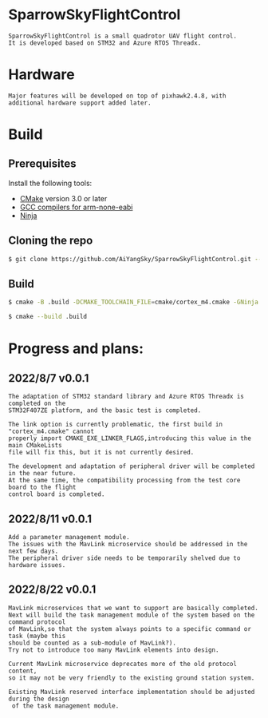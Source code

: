 # SparrowSkyFlightControl

    SparrowSkyFlightControl is a small quadrotor UAV flight control.
    It is developed based on STM32 and Azure RTOS Threadx.

# Hardware

    Major features will be developed on top of pixhawk2.4.8, with additional hardware support added later.

# Build

## Prerequisites
 
Install the following tools:

* [CMake](https://cmake.org/download/) version 3.0 or later
* [GCC compilers for arm-none-eabi](https://developer.arm.com/tools-and-software/open-source-software/developer-tools/gnu-toolchain/gnu-rm/downloads)
* [Ninja](https://ninja-build.org/)

## Cloning the repo

```bash
$ git clone https://github.com/AiYangSky/SparrowSkyFlightControl.git --recursive
```

## Build 
```bash
$ cmake -B .build -DCMAKE_TOOLCHAIN_FILE=cmake/cortex_m4.cmake -GNinja 

$ cmake --build .build
```

# Progress and plans:

## 2022/8/7 v0.0.1

    The adaptation of STM32 standard library and Azure RTOS Threadx is completed on the 
    STM32F407ZE platform, and the basic test is completed.

    The link option is currently problematic, the first build in "cortex_m4.cmake" cannot
    properly import CMAKE_EXE_LINKER_FLAGS,introducing this value in the main CMakeLists 
    file will fix this, but it is not currently desired.

    The development and adaptation of peripheral driver will be completed in the near future.
    At the same time, the compatibility processing from the test core board to the flight 
    control board is completed.

## 2022/8/11 v0.0.1

    Add a parameter management module.
    The issues with the MavLink microservice should be addressed in the next few days. 
    The peripheral driver side needs to be temporarily shelved due to hardware issues.

## 2022/8/22 v0.0.1

    MavLink microservices that we want to support are basically completed. 
    Next will build the task management module of the system based on the command protocol
    of MavLink,so that the system always points to a specific command or task (maybe this 
    should be counted as a sub-module of MavLink?).
    Try not to introduce too many MavLink elements into design.

    Current MavLink microservice deprecates more of the old protocol content, 
    so it may not be very friendly to the existing ground station system.

    Existing MavLink reserved interface implementation should be adjusted during the design
     of the task management module.

